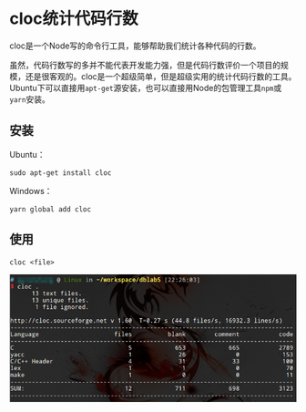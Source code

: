 # cloc统计代码行数

cloc是一个Node写的命令行工具，能够帮助我们统计各种代码的行数。

虽然，代码行数写的多并不能代表开发能力强，但是代码行数评价一个项目的规模，还是很客观的。cloc是一个超级简单，但是超级实用的统计代码行数的工具。Ubuntu下可以直接用`apt-get`源安装，也可以直接用Node的包管理工具`npm`或`yarn`安装。

## 安装

Ubuntu：
```
sudo apt-get install cloc
```

Windows：
```
yarn global add cloc
```

## 使用

```
cloc <file>
```

![](res/1.png)
